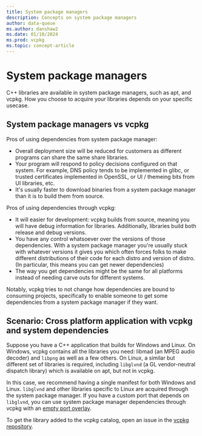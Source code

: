 ```yaml
---
title: System package managers
description: Concepts on system package managers
author: data-queue
ms.author: danshaw2
ms.date: 01/10/2024
ms.prod: vcpkg
ms.topic: concept-article
---
```


# System package managers

C++ libraries are available in system package managers, such as apt, and vcpkg. How you choose to acquire your libraries depends on your specific usecase.

## System package managers vs vcpkg

Pros of using dependencies from system package manager:
- Overall deployment size will be reduced for customers as different programs can share the same share libraries.
- Your program will respond to policy decisions configured on that system. For example, DNS policy tends to be implemented in glibc, or trusted certificates implemented in OpenSSL, or UI / themeing bits from UI libraries, etc.
- It's usually faster to download binaries from a system package manager than it is to build them from source.

Pros of using dependencies through vcpkg:
- It will easier for development: vcpkg builds from source, meaning you will have debug information for libraries. Additionally, libraries build both release and debug versions.
- You have any control whatsoever over the versions of those dependencies. With a system package manager you're usually stuck with whatever versions it gives you which often forces folks to make different distributions of their code for each distro and version of distro. (In particular, this means you can get newer dependencies)
- The way you get dependencies might be the same for all platforms instead of needing carve outs for different systems.

Notably, vcpkg tries to not change how dependencies are bound to consuming projects, specifically to enable someone to get some dependencies from a system package manager if they want. 

## Scenario: Cross platform application with vcpkg and system dependencies

Suppose you have a C++ application that builds for Windows and Linux. On Windows, vcpkg contains all the libraries you need: libmad (an MPEG audio decoder) and `libpng` as well as a few others. On Linux, a similar but different set of libraries is required, including `libglvnd` (a GL vendor-neutral dispatch library) which is available on apt, but not in vcpkg.

In this case, we recommend having a single manifest for both Windows and Linux. `libglvnd` and other libraries specific to Linux are acquired through the system package manager. If you have a custom port that depends on `libglvnd`, you can use system package manager dependencies through vcpkg with an [empty port overlay](https://devblogs.microsoft.com/cppblog/using-system-package-manager-dependencies-with-vcpkg/).

To get the library added to the vcpkg catalog, open an issue in the [vcpkg repository](https://github.com/microsoft/vcpkg/issues).
